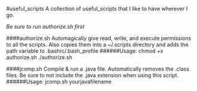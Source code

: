 #useful_scripts
A collection of useful_scripts that I like to have wherever I go.

*Be sure to run authorize.sh first*

####authorize.sh
Automagically give read, write, and execute permissions to all the scripts. Also copies them into a ~/.scripts directory and adds the path variable to .bashrc/.bash_profile
######Usage:
chmod +x authorize.sh
./authorize.sh

####jcomp.sh
Compile & run a .java file. Automatically removes the .class files. Be sure to not include the .java extension when using this script.
######Usage:
jcomp.sh yourjavafilename
